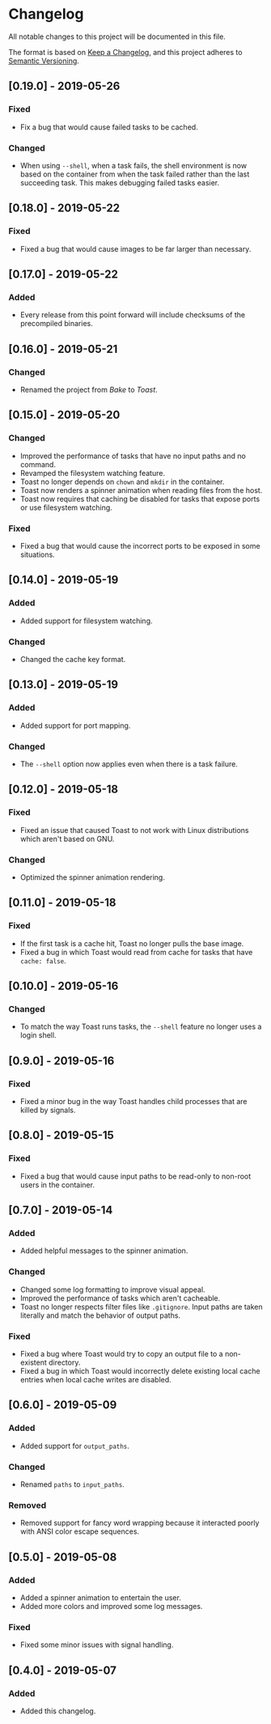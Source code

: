 # Changelog

All notable changes to this project will be documented in this file.

The format is based on [Keep a Changelog](https://keepachangelog.com/en/1.0.0/),
and this project adheres to [Semantic Versioning](https://semver.org/spec/v2.0.0.html).

## [0.19.0] - 2019-05-26

### Fixed
- Fix a bug that would cause failed tasks to be cached.

### Changed
- When using `--shell`, when a task fails, the shell environment is now based on the container from when the task failed rather than the last succeeding task. This makes debugging failed tasks easier.

## [0.18.0] - 2019-05-22

### Fixed
- Fixed a bug that would cause images to be far larger than necessary.

## [0.17.0] - 2019-05-22

### Added
- Every release from this point forward will include checksums of the precompiled binaries.

## [0.16.0] - 2019-05-21

### Changed
- Renamed the project from *Bake* to *Toast*.

## [0.15.0] - 2019-05-20

### Changed
- Improved the performance of tasks that have no input paths and no command.
- Revamped the filesystem watching feature.
- Toast no longer depends on `chown` and `mkdir` in the container.
- Toast now renders a spinner animation when reading files from the host.
- Toast now requires that caching be disabled for tasks that expose ports or use filesystem watching.

### Fixed
- Fixed a bug that would cause the incorrect ports to be exposed in some situations.

## [0.14.0] - 2019-05-19

### Added
- Added support for filesystem watching.

### Changed
- Changed the cache key format.

## [0.13.0] - 2019-05-19

### Added
- Added support for port mapping.

### Changed
- The `--shell` option now applies even when there is a task failure.

## [0.12.0] - 2019-05-18

### Fixed
- Fixed an issue that caused Toast to not work with Linux distributions which aren't based on GNU.

### Changed
- Optimized the spinner animation rendering.

## [0.11.0] - 2019-05-18

### Fixed
- If the first task is a cache hit, Toast no longer pulls the base image.
- Fixed a bug in which Toast would read from cache for tasks that have `cache: false`.

## [0.10.0] - 2019-05-16

### Changed
- To match the way Toast runs tasks, the `--shell` feature no longer uses a login shell.

## [0.9.0] - 2019-05-16

### Fixed
- Fixed a minor bug in the way Toast handles child processes that are killed by signals.

## [0.8.0] - 2019-05-15

### Fixed
- Fixed a bug that would cause input paths to be read-only to non-root users in the container.

## [0.7.0] - 2019-05-14

### Added
- Added helpful messages to the spinner animation.

### Changed
- Changed some log formatting to improve visual appeal.
- Improved the performance of tasks which aren't cacheable.
- Toast no longer respects filter files like `.gitignore`. Input paths are taken literally and match the behavior of output paths.

### Fixed
- Fixed a bug where Toast would try to copy an output file to a non-existent directory.
- Fixed a bug in which Toast would incorrectly delete existing local cache entries when local cache writes are disabled.

## [0.6.0] - 2019-05-09

### Added
- Added support for `output_paths`.

### Changed
- Renamed `paths` to `input_paths`.

### Removed
- Removed support for fancy word wrapping because it interacted poorly with ANSI color escape sequences.

## [0.5.0] - 2019-05-08

### Added
- Added a spinner animation to entertain the user.
- Added more colors and improved some log messages.

### Fixed
- Fixed some minor issues with signal handling.

## [0.4.0] - 2019-05-07

### Added
- Added this changelog.
